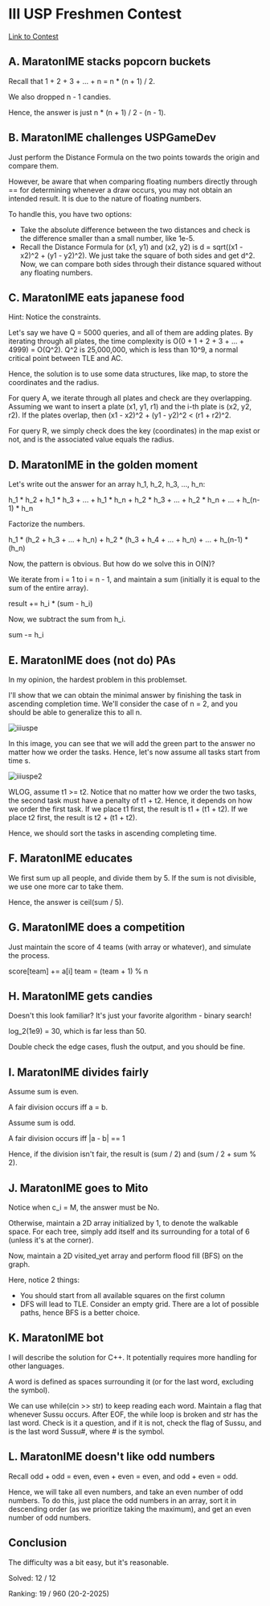 # III USP Freshmen Contest

[Link to Contest](https://codeforces.com/gym/101375)

## A. MaratonIME stacks popcorn buckets

Recall that 1 + 2 + 3 + ... + n = n * (n + 1) / 2.

We also dropped n - 1 candies.

Hence, the answer is just n * (n + 1) / 2 - (n - 1).

## B. MaratonIME challenges USPGameDev
Just perform the Distance Formula on the two points towards the origin and compare them.

However, be aware that when comparing floating numbers directly through == for determining whenever a draw occurs, you may not obtain an intended result. It is due to the nature of floating numbers.

To handle this, you have two options:

- Take the absolute difference between the two distances and check is the difference smaller than a small number, like 1e-5.
- Recall the Distance Formula for (x1, y1) and (x2, y2) is d = sqrt((x1 - x2)^2 + (y1 - y2)^2). We just take the square of both sides and get d^2. Now, we can compare both sides through their distance squared without any floating numbers.

## C. MaratonIME eats japanese food

Hint: Notice the constraints.

Let's say we have Q = 5000 queries, and all of them are adding plates. By iterating through all plates, the time complexity is O(0 + 1 + 2 + 3 + ... + 4999) = O(Q^2). Q^2 is 25,000,000, which is less than 10^9, a normal critical point between TLE and AC.

Hence, the solution is to use some data structures, like map, to store the coordinates and the radius.

For query A, we iterate through all plates and check are they overlapping. Assuming we want to insert a plate (x1, y1, r1) and the i-th plate is (x2, y2, r2). If the plates overlap, then (x1 - x2)^2 + (y1 - y2)^2 < (r1 + r2)^2.

For query R, we simply check does the key (coordinates) in the map exist or not, and is the associated value equals the radius.

## D. MaratonIME in the golden moment

Let's write out the answer for an array h_1, h_2, h_3, ..., h_n:

h_1 * h_2 + h_1 * h_3 + ... + h_1 * h_n + h_2 * h_3 + ... + h_2 * h_n + ... + h_(n-1) * h_n

Factorize the numbers.

h_1 * (h_2 + h_3 + ... + h_n) + h_2 * (h_3 + h_4 + ... + h_n) + ... + h_(n-1) * (h_n)

Now, the pattern is obvious. But how do we solve this in O(N)?

We iterate from i = 1 to i = n - 1, and maintain a sum (initially it is equal to the sum of the entire array).

result += h_i * (sum - h_i)

Now, we subtract the sum from h_i.

sum -= h_i

## E. MaratonIME does (not do) PAs

In my opinion, the hardest problem in this problemset.

I'll show that we can obtain the minimal answer by finishing the task in ascending completion time. We'll consider the case of n = 2, and you should be able to generalize this to all n.

![iiiuspe](https://github.com/user-attachments/assets/02ae44f7-7532-43fb-a581-7fab4e388533)

In this image, you can see that we will add the green part to the answer no matter how we order the tasks. Hence, let's now assume all tasks start from time s.

![iiiuspe2](https://github.com/user-attachments/assets/4e8e86c5-24fc-4c36-a167-636002f89bce)

WLOG, assume t1 >= t2. Notice that no matter how we order the two tasks, the second task must have a penalty of t1 + t2. Hence, it depends on how we order the first task. If we place t1 first, the result is t1 + (t1 + t2). If we place t2 first, the result is t2 + (t1 + t2).

Hence, we should sort the tasks in ascending completing time.

## F. MaratonIME educates

We first sum up all people, and divide them by 5. If the sum is not divisible, we use one more car to take them.

Hence, the answer is ceil(sum / 5).

## G. MaratonIME does a competition

Just maintain the score of 4 teams (with array or whatever), and simulate the process.

score[team] += a[i]
team = (team + 1) % n

## H. MaratonIME gets candies

Doesn't this look familiar? It's just your favorite algorithm - binary search!

log_2(1e9) = 30, which is far less than 50.

Double check the edge cases, flush the output, and you should be fine.

## I. MaratonIME divides fairly

Assume sum is even.

A fair division occurs iff a = b.

Assume sum is odd.

A fair division occurs iff |a - b| == 1

Hence, if the division isn't fair, the result is (sum / 2) and (sum / 2 + sum % 2).

## J. MaratonIME goes to Mito

Notice when c_i = M, the answer must be No.

Otherwise, maintain a 2D array initialized by 1, to denote the walkable space. For each tree, simply add itself and its surrounding for a total of 6 (unless it's at the corner).

Now, maintain a 2D visited_yet array and perform flood fill (BFS) on the graph.

Here, notice 2 things:

- You should start from all available squares on the first column
- DFS will lead to TLE. Consider an empty grid. There are a lot of possible paths, hence BFS is a better choice.

## K. MaratonIME bot

I will describe the solution for C++. It potentially requires more handling for other languages.

A word is defined as spaces surrounding it (or for the last word, excluding the symbol).

We can use while(cin >> str) to keep reading each word. Maintain a flag that whenever Sussu occurs. After EOF, the while loop is broken and str has the last word. Check is it a question, and if it is not, check the flag of Sussu, and is the last word Sussu#, where # is the symbol.

## L. MaratonIME doesn't like odd numbers

Recall odd + odd = even, even + even = even, and odd + even = odd.

Hence, we will take all even numbers, and take an even number of odd numbers. To do this, just place the odd numbers in an array, sort it in descending order (as we prioritize taking the maximum), and get an even number of odd numbers.

## Conclusion
The difficulty was a bit easy, but it's reasonable.

Solved: 12 / 12

Ranking: 19 / 960 (20-2-2025)
